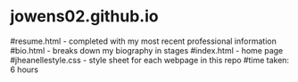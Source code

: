 # jowens02.github.io
#resume.html - completed with my most recent professional information
#bio.html - breaks down my biography in stages
#index.html - home page
#jheanellestyle.css - style sheet for each webpage in this repo
#time taken: 6 hours
